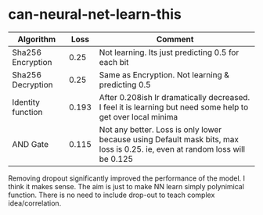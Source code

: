 # can-neural-net-learn-this

| Algorithm         | Loss  | Comment                                                                                                                     |
| ----------------- | ----- | --------------------------------------------------------------------------------------------------------------------------- |
| Sha256 Encryption | 0.25  | Not learning. Its just predicting 0.5 for each bit                                                                          |
| Sha256 Decryption | 0.25  | Same as Encryption. Not learning & predicting 0.5                                                                           |
| Identity function | 0.193 | After 0.208ish lr dramatically decreased. I feel it is learning but need some help to get over local minima                 |
| AND Gate          | 0.115 | Not any better. Loss is only lower because using Default mask bits, max loss is 0.25. ie, even at random loss will be 0.125 |

Removing dropout significantly improved the performance of the model. I think it makes sense. The aim is just to make NN learn simply polynimical function. There is no need to include drop-out to teach complex idea/correlation.
